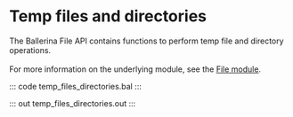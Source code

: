 # Temp files and directories

The Ballerina File API contains functions to perform temp file and directory operations.<br/><br/>
For more information on the underlying module, 
see the [File module](https://lib.ballerina.io/ballerina/file/latest/).

::: code temp_files_directories.bal :::

::: out temp_files_directories.out :::